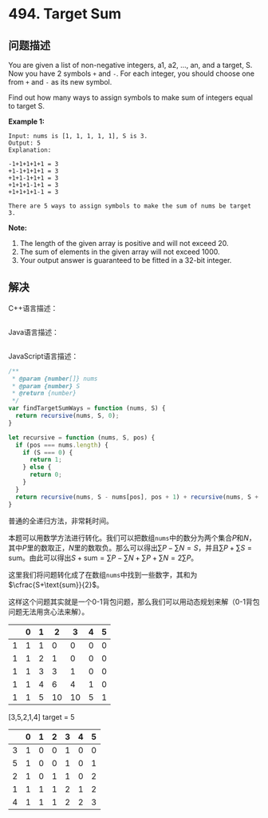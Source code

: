 # 494. Target Sum

## 问题描述

You are given a list of non-negative integers, a1, a2, ..., an, and a target, S. Now you have 2 symbols `+` and `-`. For each integer, you should choose one from `+` and `-` as its new symbol.

Find out how many ways to assign symbols to make sum of integers equal to target S.

**Example 1:**

```
Input: nums is [1, 1, 1, 1, 1], S is 3. 
Output: 5
Explanation: 

-1+1+1+1+1 = 3
+1-1+1+1+1 = 3
+1+1-1+1+1 = 3
+1+1+1-1+1 = 3
+1+1+1+1-1 = 3

There are 5 ways to assign symbols to make the sum of nums be target 3.
```

**Note:**

1. The length of the given array is positive and will not exceed 20.
2. The sum of elements in the given array will not exceed 1000.
3. Your output answer is guaranteed to be fitted in a 32-bit integer.

## 解决

C++语言描述：

```c++

```

Java语言描述：

```java

```

JavaScript语言描述：

```javascript
/**
 * @param {number[]} nums
 * @param {number} S
 * @return {number}
 */
var findTargetSumWays = function (nums, S) {
  return recursive(nums, S, 0);
}

let recursive = function (nums, S, pos) {
  if (pos === nums.length) {
    if (S === 0) {
      return 1;
    } else {
      return 0;
    }
  }
  return recursive(nums, S - nums[pos], pos + 1) + recursive(nums, S + nums[pos], pos + 1)
}

```

普通的全递归方法，非常耗时间。

本题可以用数学方法进行转化。我们可以把数组``nums``中的数分为两个集合$P$和$N$，其中$P$里的数取正，$N$里的数取负。那么可以得出$\sum P-\sum N=S$，并且$\sum P+\sum S=\text{sum}$。由此可以得出$S+\text{sum}=\sum P-\sum N+\sum P+\sum N=2\sum P$。

这里我们将问题转化成了在数组``nums``中找到一些数字，其和为$\cfrac{S+\text{sum}}{2}$。

这样这个问题其实就是一个0-1背包问题，那么我们可以用动态规划来解（0-1背包问题无法用贪心法来解）。

|      | 0    | 1    | 2    | 3    | 4    | 5    |
| ---- | ---- | ---- | ---- | ---- | ---- | ---- |
| 1    | 1    | 1    | 0    | 0    | 0    | 0    |
| 1    | 1    | 2    | 1    | 0    | 0    | 0    |
| 1    | 1    | 3    | 3    | 1    | 0    | 0    |
| 1    | 1    | 4    | 6    | 4    | 1    | 0    |
| 1    | 1    | 5    | 10   | 10   | 5    | 1    |

[3,5,2,1,4] target = 5

|      | 0    | 1    | 2    | 3    | 4    | 5    |
| ---- | ---- | ---- | ---- | ---- | ---- | ---- |
| 3    | 1    | 0    | 0    | 1    | 0    | 0    |
| 5    | 1    | 0    | 0    | 1    | 0    | 1    |
| 2    | 1    | 0    | 1    | 1    | 0    | 2    |
| 1    | 1    | 1    | 1    | 2    | 1    | 2    |
| 4    | 1    | 1    | 1    | 2    | 2    | 3    |